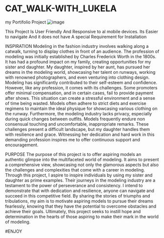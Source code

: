 # CAT_WALK-WITH_LUKELA
my Portifolio Project
![image](https://github.com/Pearl20-20/CAT_WALK-WITH_LUKELA/assets/86960824/b6e373eb-8f22-482e-b622-95550efe774e)

This Project Is User Friendly And Responsive to al mobile devices. 
Its Easier to navigate And it does not have A special Requirement for Installation

INSPIRATION
Modeling in the fashion industry involves walking along a catwalk, turning to display clothes in front of an audience. The profession of modeling was initially established by Charles Frederick Worth in the 1800s. It has had a profound impact on my family, creating opportunities for my sister and daughter. My daughter, inspired by her aunt, has pursued her dreams in the modeling world, showcasing her talent on runways, working with renowned photographers, and even venturing into clothing design.
Modeling has significantly contributed to their self-esteem and confidence. However, like any profession, it comes with its challenges. Some promoters offer minimal compensation, and in certain cases, fail to provide payment after shows. This situation can create a stressful environment and a sense of time being wasted. Models often adhere to strict diets and exercise regimens to maintain the ideal physique for showcasing various clothing on the runway.
Furthermore, the modeling industry lacks privacy, especially during quick changes between outfits. Models frequently endure non consensual touching and uncomfortable, inappropriate remarks. These challenges present a difficult landscape, but my daughter handles them with resilience and grace. Witnessing her dedication and hard work in this demanding profession inspires me to offer continuous support and encouragement.


PURPOSE
The purpose of this project is to offer aspiring models an authentic glimpse into the multifaceted world of modeling. It aims to present a comprehensive view, showcasing not only the glamorous aspects but also the challenges and complexities that come with a career in modeling. Through this project, I aspire to inspire individuals by using my sister and daughter as prime examples.
Their journeys in the modeling industry are a testament to the power of perseverance and consistency. I intend to demonstrate that with dedication and resilience, anyone can navigate and succeed in this competitive field. By sharing the stories of triumphs and tribulations, my aim is to motivate aspiring models to pursue their dreams fearlessly, knowing that they have the potential to overcome obstacles and achieve their goals. Ultimately, this project seeks to instill hope and determination in the hearts of those aspiring to make their mark in the world of modeling.


#ENJOY

